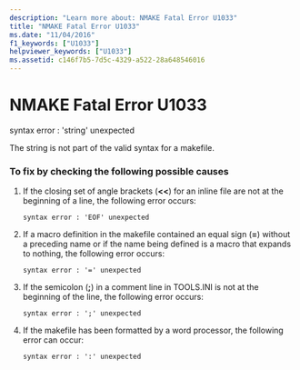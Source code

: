 ```yaml
---
description: "Learn more about: NMAKE Fatal Error U1033"
title: "NMAKE Fatal Error U1033"
ms.date: "11/04/2016"
f1_keywords: ["U1033"]
helpviewer_keywords: ["U1033"]
ms.assetid: c146f7b5-7d5c-4329-a522-28a648546016
---
```

# NMAKE Fatal Error U1033

syntax error : 'string' unexpected

The string is not part of the valid syntax for a makefile.

### To fix by checking the following possible causes

1. If the closing set of angle brackets (**<<**) for an inline file are not at the beginning of a line, the following error occurs:

    ```
    syntax error : 'EOF' unexpected
    ```

1. If a macro definition in the makefile contained an equal sign (**=**) without a preceding name or if the name being defined is a macro that expands to nothing, the following error occurs:

    ```
    syntax error : '=' unexpected
    ```

1. If the semicolon (**;**) in a comment line in TOOLS.INI is not at the beginning of the line, the following error occurs:

    ```
    syntax error : ';' unexpected
    ```

1. If the makefile has been formatted by a word processor, the following error can occur:

    ```
    syntax error : ':' unexpected
    ```
